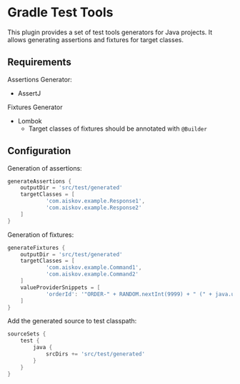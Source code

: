 Gradle Test Tools
=================

This plugin provides a set of test tools generators for Java projects. It allows generating assertions and fixtures 
for target classes.

## Requirements

Assertions Generator:
* AssertJ

Fixtures Generator
* Lombok
  * Target classes of fixtures should be annotated with `@Builder` 

## Configuration

Generation of assertions:

```groovy
generateAssertions {
    outputDir = 'src/test/generated'
    targetClasses = [
            'com.aiskov.example.Response1',
            'com.aiskov.example.Response2'
    ]
}
```

Generation of fixtures:

```groovy
generateFixtures {
    outputDir = 'src/test/generated'
    targetClasses = [
            'com.aiskov.example.Command1',
            'com.aiskov.example.Command2'
    ]
    valueProviderSnippets = [
            'orderId': '"ORDER-" + RANDOM.nextInt(9999) + " (" + java.util.UUID.randomUUID().toString().substring(0, 8) + ")"'
    ]
}
```

Add the generated source to test classpath:

```groovy
sourceSets {
    test {
        java {
            srcDirs += 'src/test/generated'
        }
    }
}
```
